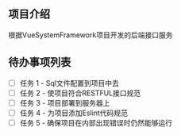 ## 项目介绍
根据VueSystemFramework项目开发的后端接口服务
## 待办事项列表

- [ ] 任务 1 - Sql文件配置到项目中去
- [ ] 任务 2 - 使项目符合RESTFUL接口规范
- [ ] 任务 3 - 项目部署到服务器上
- [ ] 任务 4 - 为项目添加Eslint代码规范
- [ ] 任务 5 - 确保项目在内部出现错误时仍然能够运行